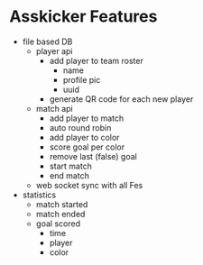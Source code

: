 # Asskicker Features
* file based DB
	* player api
		* add player to team roster
			* name
			* profile pic
			* uuid
		* generate QR code for each new player
	*  match api
		* add player to match
		* auto round robin
		* add player to color
		* score goal per color
		* remove last (false) goal
		* start match
		* end match
	* web socket sync with all Fes 
* statistics
	* match started
	* match ended
	* goal scored
		* time
		* player
		* color
	

